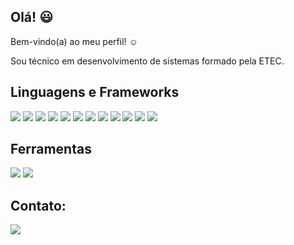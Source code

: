 ## Olá! :smiley:
Bem-vindo(a) ao meu perfil! :relaxed:

Sou técnico em desenvolvimento de sistemas formado pela ETEC.


## Linguagens e Frameworks
<p>
 <img src=https://img.shields.io/badge/C%23-239120?style=for-the-badge&logo=csharp&logoColor=white)/>
 <img src=https://img.shields.io/badge/.NET-512BD4?style=for-the-badge&logo=dotnet&logoColor=white/>
 <img src=https://img.shields.io/badge/C-00599C?&logo=c&logoColor=white/>
  <img src=https://img.shields.io/badge/PHP-777BB4?style=for-the-badge&logo=php&logoColor=white/>
  <img src=https://img.shields.io/badge/Laravel-FF2D20?style=for-the-badge&logo=laravel&logoColor=white/>
 <img src=https://img.shields.io/badge/MySQL-005C84?style=for-the-badge&logo=mysql&logoColor=white/>
 <img src=https://img.shields.io/badge/HTML5-E34F26?style=for-the-badge&logo=html5&logoColor=white/>
  <img src=https://img.shields.io/badge/CSS3-1572B6?style=for-the-badge&logo=css3&logoColor=white/>
 <img src=https://img.shields.io/badge/JavaScript-323330?style=for-the-badge&logo=javascript&logoColor=F7DF1E/>
 <img src=https://img.shields.io/badge/Bootstrap-563D7C?style=for-the-badge&logo=bootstrap&logoColor=white/>
 <img src=https://img.shields.io/badge/Ionic-3880FF?style=for-the-badge&logo=ionic&logoColor=white/>
 <img src=https://img.shields.io/badge/React-20232A?style=for-the-badge&logo=react&logoColor=61DAFB/>
 </p>

## Ferramentas
<p>
 <img src=https://img.shields.io/badge/gimp-5C5543?style=for-the-badge&logo=gimp&logoColor=white/>
 <img src=https://img.shields.io/badge/Figma-F24E1E?style=for-the-badge&logo=figma&logoColor=white/>
 

 </p>
 
## Contato:
<p>
  <a href="https://www.linkedin.com/in/lincoln-vinícius/">
     <img src=https://img.shields.io/badge/LinkedIn-0077B5?style=for-the-badge&logo=linkedin&logoColor=white/>
  </a>
</p>

